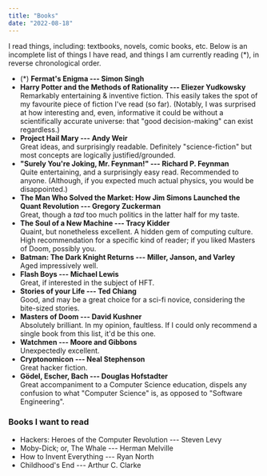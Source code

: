 ```yaml
---
title: "Books"
date: "2022-08-18"
---
```


I read things, including: textbooks, novels, comic books, etc.
Below is an incomplete list of things I have read, and things I am currently reading (*),
in reverse chronological order.

- (*) **Fermat's Enigma --- Simon Singh**<br>
- **Harry Potter and the Methods of Rationality --- Eliezer Yudkowsky**<br>
  Remarkably entertaining & inventive fiction. This easily takes the spot of my favourite piece of fiction I've read (so far). (Notably, I was surprised at how interesting and, even, informative it could be without a scientifically accurate universe: that "good decision-making" can exist regardless.)
- **Project Hail Mary --- Andy Weir**<br>
  Great ideas, and surprisingly readable. Definitely "science-fiction" but most concepts are logically justified/grounded.
- **"Surely You're Joking, Mr. Feynman!" --- Richard P. Feynman**<br>
  Quite entertaining, and a surprisingly easy read. Recommended to anyone. (Although, if you expected much actual physics, you would be disappointed.)
- **The Man Who Solved the Market: How Jim Simons Launched the Quant Revolution --- Gregory Zuckerman**<br>
  Great, though a _tad_ too much politics in the latter half for my taste.
- **The Soul of a New Machine --- Tracy Kidder**<br>
  Quaint, but nonetheless excellent. A hidden gem of computing culture. High recommendation for a specific kind of reader; if you liked Masters of Doom, possibly you.
- **Batman: The Dark Knight Returns --- Miller, Janson, and Varley**<br>
  Aged impressively well.
- **Flash Boys --- Michael Lewis**<br>
  Great, if interested in the subject of HFT.
- **Stories of your Life --- Ted Chiang**<br>
  Good, and may be a great choice for a sci-fi novice, considering the bite-sized stories.
- **Masters of Doom --- David Kushner**<br>
  Absolutely brilliant. In my opinion, faultless. If I could only recommend a single book from this list, it'd be this one.
- **Watchmen --- Moore and Gibbons**<br>
  Unexpectedly excellent.
- **Cryptonomicon --- Neal Stephenson**<br>
  Great hacker fiction.
- **Gödel, Escher, Bach --- Douglas Hofstadter**<br>
  Great accompaniment to a Computer Science education, dispels any confusion to what "Computer Science" is, as opposed to "Software Engineering".

### Books I want to read

- Hackers: Heroes of the Computer Revolution --- Steven Levy
- Moby-Dick; or, The Whale --- Herman Melville
- How to Invent Everything --- Ryan North
- Childhood's End --- Arthur C. Clarke
